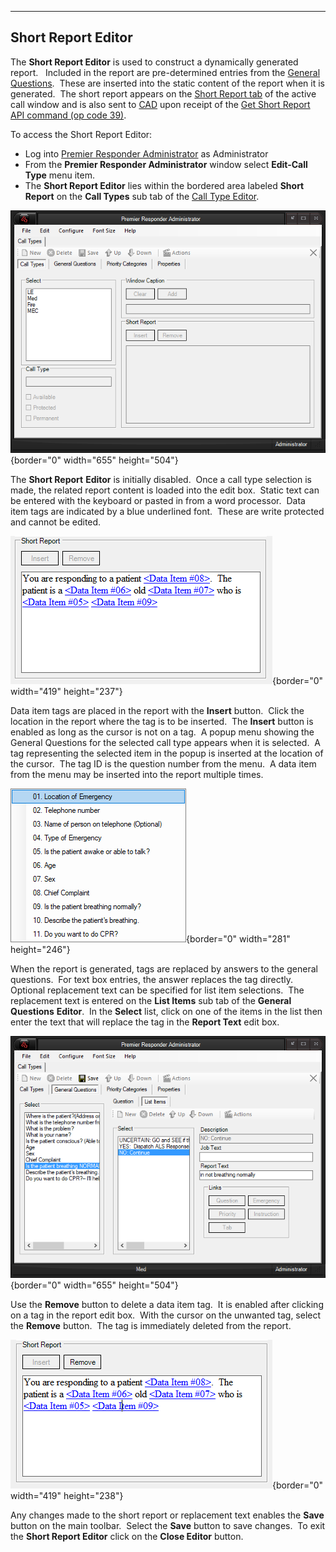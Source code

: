   -------------------------
  **Short Report Editor**
  -------------------------

The **Short Report Editor** is used to construct a dynamically generated
report.   Included in the report are pre-determined entries from the
[General Questions](General%20Questions.htm).  These are inserted into
the static content of the report when it is generated.  The short report
appears on the [Short Report tab](Short%20Report.htm) of the active call
window and is also sent to [CAD](911Adviser%20Acronyms.htm) upon receipt
of the [Get Short Report API command (op code
39)](APCO%20911Adviser%20API.htm).

To access the Short Report Editor:

-   Log into [Premier Responder
    Administrator](911Adviser%20Administrator.htm) as Administrator
-   From the **Premier Responder Administrator** window select
    **Edit-Call Type** menu item.
-   The **Short Report Editor** lies within the bordered area labeled
    **Short Report** on the **Call Types** sub tab of the [Call Type
    Editor](Available%20Call%20Types%20Editor.htm).

![](Short%20Report%20Editor_files/image001.png){border="0" width="655"
height="504"}

The **Short Report** **Editor** is initially disabled.  Once a call type
selection is made, the related report content is loaded into the edit
box.  Static text can be entered with the keyboard or pasted in from a
word processor.  Data item tags are indicated by a blue underlined
font.  These are write protected and cannot be edited.

![](Short%20Report%20Editor_files/image002.png){border="0" width="419"
height="237"}

Data item tags are placed in the report with the **Insert** button. 
Click the location in the report where the tag is to be inserted.  The
**Insert** button is enabled as long as the cursor is not on a tag.  A
popup menu showing the General Questions for the selected call type
appears when it is selected.  A tag representing the selected item in
the popup is inserted at the location of the cursor.  The tag ID is the
question number from the menu.  A data item from the menu may be
inserted into the report multiple times.

![](Short%20Report%20Editor_files/image003.png){border="0" width="281"
height="246"}

When the report is generated, tags are replaced by answers to the
general questions.  For text box entries, the answer replaces the tag
directly.  Optional replacement text can be specified for list item
selections.  The replacement text is entered on the **List Items** sub
tab of the **General Questions** **Editor**.  In the **Select** list,
click on one of the items in the list then enter the text that will
replace the tag in the **Report Text** edit box.

![](Short%20Report%20Editor_files/image004.png){border="0" width="655"
height="504"}

Use the **Remove** button to delete a data item tag.  It is enabled
after clicking on a tag in the report edit box.  With the cursor on the
unwanted tag, select the **Remove** button.  The tag is immediately
deleted from the report.

![](Short%20Report%20Editor_files/image005.png){border="0" width="419"
height="238"}

Any changes made to the short report or replacement text enables the
**Save** button on the main toolbar.  Select the **Save** button to save
changes.  To exit the **Short Report Editor** click on the **Close
Editor** button.
